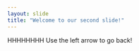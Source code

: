 ```yaml
---
layout: slide
title: "Welcome to our second slide!"
---
```

HHHHHHHH
Use the left arrow to go back!
